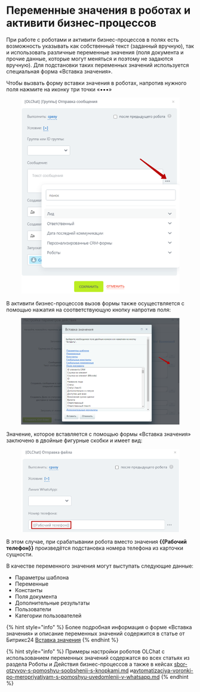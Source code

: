 # Переменные значения в роботах и активити бизнес-процессов

При работе с роботами и активити бизнес-процессов в полях есть возможность указывать как собственный текст (заданный вручную), так и использовать различные переменные значения (поля документа и прочие данные, которые могут меняться и поэтому не задаются вручную). Для подстановки таких переменных значений используется специальная форма «Вставка значения».

Чтобы вызвать форму вставки значения в роботах, напротив нужного поля нажмите на иконку три точки «▪▪▪»

<figure><img src="../.gitbook/assets/image (357).png" alt=""><figcaption></figcaption></figure>

В активити бизнес-процессов вызов формы также осуществляется с помощью нажатия на соответствующую кнопку напротив поля:

<figure><img src="../.gitbook/assets/image (172).png" alt=""><figcaption></figcaption></figure>

Значение, которое вставляется с помощью формы «Вставка значения» заключено в двойные фигурные скобки и имеет вид:

<figure><img src="../.gitbook/assets/image (493).png" alt=""><figcaption></figcaption></figure>

В этом случае, при срабатывании робота вместо значения **\{{Рабочий телефон\}}** произведётся подстановка номера телефона из карточки сущности.

В качестве переменного значения могут выступать следующие данные:

* Параметры шаблона
* Переменные
* Константы
* Поля документа
* Дополнительные результаты
* Пользователи
* Категории пользователей

{% hint style="info" %}
Более подробная информация о форме «Вставка значения» и описание переменных значений содержится в статье от Битрикс24 [Вставка значения](https://helpdesk.bitrix24.ru/open/5426411/)
{% endhint %}

{% hint style="info" %}
Примеры настройки роботов OLChat с использованием переменных значений содержатся во всех статьях из раздела Роботы и Действия бизнес-процессов а также в кейсах [sbor-otzyvov-s-pomoshyu-soobshenii-s-knopkami.md](../keisy/klienty/sbor-otzyvov-s-pomoshyu-soobshenii-s-knopkami.md "mention") и[avtomatizaciya-voronki-po-meropriyatiyam-s-pomoshyu-uvedomlenii-v-whatsapp.md](../keisy/klienty/avtomatizaciya-voronki-po-meropriyatiyam-s-pomoshyu-uvedomlenii-v-whatsapp.md "mention")&#x20;
{% endhint %}
